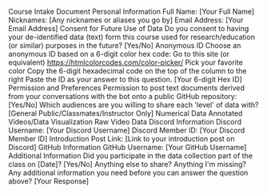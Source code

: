 Course Intake Document
Personal Information
Full Name: [Your Full Name]
Nicknames: [Any nicknames or aliases you go by]
Email Address: [Your Email Address]
Consent for Future Use of Data
Do you consent to having your de-identified data (text) form this course used for research/education (or similar) purposes in the future? [Yes/No]
Anonymous ID
Choose an anonymous ID based on a 6-digit color hex code:
Go to this site (or equivalent) https://htmlcolorcodes.com/color-picker/
Pick your favorite color
Copy the 6-digit hexadecimal code on the top of the column to the right
Paste the ID as your answer to this question.
[Your 6-digit Hex ID]
Permission and Preferences
Permission to post text documents derived from your conversations with the bot onto a public GitHub repository: [Yes/No]
Which audiences are you willing to share each 'level' of data with? [General Public/Classmates/Instructor Only]
Numerical Data
Annotated Videos/Data Visualization
Raw Video Data
Discord Information
Discord Username: [Your Discord Username]
Discord Member ID: [Your Discord Member ID]
Introduction Post Link: [Link to your introduction post on Discord]
GitHub Information
GitHub Username: [Your GitHub Username]
Additional Information
Did you participate in the data collection part of the class on [Date]? [Yes/No]
Anything else to share? Anything I'm missing? Any additional information you need before you can answer the question above? [Your Response]



